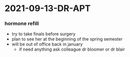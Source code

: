 # 2021-09-13-DR-APT

### hormone refill
- try to take finals before surgery
- plan to see her at the beginning of the spring semester
- will be out of office back in january
  - if need anything ask colleague dr bloomer or dr blair


